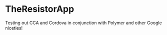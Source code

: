 # TheResistorApp
Testing out CCA and Cordova in conjunction with Polymer and other Google niceties!
